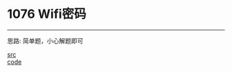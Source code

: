 # 1076 Wifi密码

---

思路:
简单题，小心解题即可

[src](https://pintia.cn/problem-sets/994805260223102976/problems/994805262622244864) <br>
[code](code/1076.c) <br>
